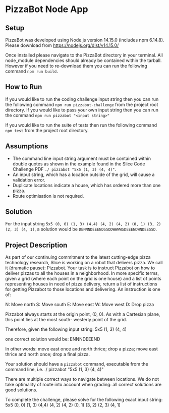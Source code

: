 # PizzaBot Node App

## Setup

PizzaBot was developed using Node.js version 14.15.0 (includes npm 6.14.8). Please download from https://nodejs.org/dist/v14.15.0/

Once installed please navigate to the PizzaBot directory in your terminal. All node_module dependencies should already be contained within the tarball. However if you need to re-download them you can run the following command `npm run build`.

## How to Run

If you would like to run the coding challenge input string then you can run the following command `npm run pizzabot-challenge` from the project root directory. If you would like to pass your own input string then you can run the command `npm run pizzabot "<input string>"`

If you would like to run the suite of tests then run the following command `npm test` from the project root directory.

## Assumptions

- The command line input string argument must be contained within double quotes as shown in the example found in the Slice Code Challenge PDF `./ pizzabot "5x5 (1, 3) (4, 4)"`.
- An input string, which has a location outside of the grid, will cause a validation error.
- Duplicate locations indicate a house, which has ordered more than one pizza.
- Route optimisation is not required.

## Solution

For the input string `5x5 (0, 0) (1, 3) (4,4) (4, 2) (4, 2) (0, 1) (3, 2) (2, 3) (4, 1)`, a solution would be `DENNNDEEENDSSDDWWWWSDEEENDWNDEESSD`.

## Project Description

As part of our continuing commitment to the latest cutting-edge pizza technology research, Slice is working on a robot that delivers pizza. We call it (dramatic pause): Pizzabot. Your task is to instruct Pizzabot on how to deliver pizzas to all the houses in a neighborhood. In more specific terms, given a grid (where each point on the grid is one house) and a list of points representing houses in need of pizza delivery, return a list of instructions for getting Pizzabot to those locations and delivering. An instruction is one of:

N: Move north
S: Move south
E: Move east
W: Move west
D: Drop pizza

Pizzabot always starts at the origin point, (0, 0). As with a Cartesian plane, this point lies at the most south- westerly point of the grid.

Therefore, given the following input string: 5x5 (1, 3) (4, 4)

one correct solution would be: ENNNDEEEND

In other words: move east once and north thrice; drop a pizza; move east thrice and north once; drop a final pizza.

Your solution should have a `pizzabot` command, executable from the command line, i.e. ./ pizzabot "5x5 (1, 3) (4, 4)"

There are multiple correct ways to navigate between locations. We do not take optimality of route into account when grading: all correct solutions are good solutions.

To complete the challenge, please solve for the following exact input string: 5x5 (0, 0) (1, 3) (4,4) (4, 2) (4, 2) (0, 1) (3, 2) (2, 3) (4, 1)
